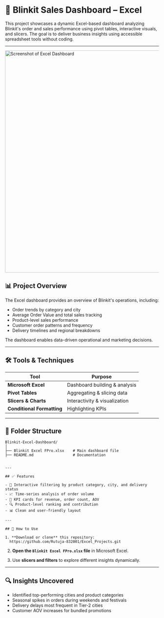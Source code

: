 # 🚚 Blinkit Sales Dashboard – Excel

This project showcases a dynamic Excel-based dashboard analyzing Blinkit's order and sales performance using pivot tables, interactive visuals, and slicers. The goal is to deliver business insights using accessible spreadsheet tools without coding.

---
<img width="1258" height="728" alt="Screenshot of Excel Dashboard" src="https://github.com/user-attachments/assets/3ba4ddfa-68f2-4dc7-9068-2b52ac13128d" />

## 📊 Project Overview

The Excel dashboard provides an overview of Blinkit's operations, including:

- Order trends by category and city
- Average Order Value and total sales tracking
- Product-level sales performance
- Customer order patterns and frequency
- Delivery timelines and regional breakdowns

The dashboard enables data-driven operational and marketing decisions.

---

## 🛠️ Tools & Techniques

| Tool          | Purpose                             |
|---------------|-------------------------------------|
| **Microsoft Excel** | Dashboard building & analysis  |
| **Pivot Tables**    | Aggregating & slicing data     |
| **Slicers & Charts**| Interactivity & visualization  |
| **Conditional Formatting** | Highlighting KPIs        |

---

## 📂 Folder Structure

```
Blinkit-Excel-Dashboard/
│
├── Blinkit Excel FPro.xlsx    # Main dashboard file
├── README.md                  # Documentation


---

## ✅ Features

- 🧩 Interactive filtering by product category, city, and delivery status
- 📈 Time-series analysis of order volume
- 💸 KPI cards for revenue, order count, AOV
- 🔍 Product-level ranking and contribution
- 📊 Clean and user-friendly layout

---

## 📌 How to Use

1. **Download or clone** this repository:
  https://github.com/Rutuja-832001/Excel_Projects.git
   ```

2. **Open the `Blinkit Excel FPro.xlsx` file** in Microsoft Excel.

3. Use **slicers and filters** to explore different insights dynamically.

---

## 🔍 Insights Uncovered

- Identified top-performing cities and product categories
- Seasonal spikes in orders during weekends and festivals
- Delivery delays most frequent in Tier-2 cities
- Customer AOV increases for bundled promotions
